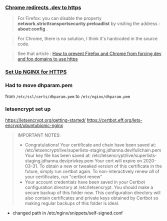 ### [Chrome redirects .dev to https](https://stackoverflow.com/questions/47768289/chrome-redirects-dev-to-https)
> For Firefox: you can disable the property **network.stricttransportsecurity.preloadlist** by visiting the address : **about:config** .

> For Chrome, there is no solution, I think it's hardcoded in the source code.

 > See that article : [How to prevent Firefox and Chrome from forcing dev and foo domains to use https](https://tutoref.com/how-to-prevent-firefox-and-chrome-from-forcing-dev-and-foo-domains-to-use-https/)

### [Set Up NGINX for HTTPS](https://www.digitalocean.com/community/tutorials/how-to-create-a-self-signed-ssl-certificate-for-nginx-in-ubuntu-18-04)

### Had to move dhparam.pem
from `/etc/ssl/certs/dhparam.pem` to `/etc/nginx/dhparam.pem`

### letsencrypt set up
https://letsencrypt.org/getting-started/
https://certbot.eff.org/lets-encrypt/ubuntubionic-nginx

> IMPORTANT NOTES:
>  - Congratulations! Your certificate and chain have been saved at:
   /etc/letsencrypt/live/superlists-staging.jdhanna.dev/fullchain.pem
   Your key file has been saved at:
   /etc/letsencrypt/live/superlists-staging.jdhanna.dev/privkey.pem
   Your cert will expire on 2020-03-31. To obtain a new or tweaked
   version of this certificate in the future, simply run certbot
   again. To non-interactively renew *all* of your certificates, run
   "certbot renew"
>  - Your account credentials have been saved in your Certbot
   configuration directory at /etc/letsencrypt. You should make a
   secure backup of this folder now. This configuration directory will
   also contain certificates and private keys obtained by Certbot so
   making regular backups of this folder is ideal.
* changed path in /etc/nginx/snippets/self-signed.conf
<!--stackedit_data:
eyJoaXN0b3J5IjpbLTE1NTA3NzQwNDgsLTEwMDM4MzQ4NDcsLT
E1MTYyMDU0NSwxNDgyMjY4MTE1LC0yMDcwNzg4Njg5LDQ1NjQw
NzE0MywtNTkxMjk0NDQyXX0=
-->